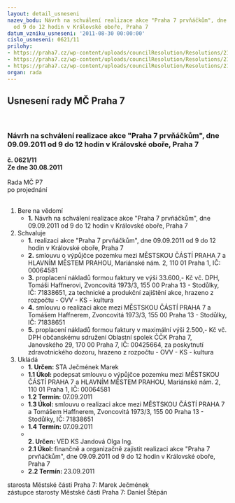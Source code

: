 ```yaml
---
layout: detail_usneseni
nazev_bodu: Návrh na schválení realizace akce "Praha 7 prvňáčkům", dne 09.09.2011
  od 9 do 12 hodin v Královské oboře, Praha 7
datum_vzniku_usneseni: '2011-08-30 00:00:00'
cislo_usneseni: 0621/11
prilohy:
- https://praha7.cz/wp-content/uploads/councilResolution/Resolutions/21404/40-11-z%c3%a1pis_ze_3.jedn%c3%a1n%c3%ad_kk_ze_dne_20.06.doc
- https://praha7.cz/wp-content/uploads/councilResolution/Resolutions/21404/40-11-vyp_51_m%c4%8d_p_7_praha_7_prv%c5%88%c3%a1%c4%8dk%c5%afm.docx
- https://praha7.cz/wp-content/uploads/councilResolution/Resolutions/21404/40-11-s__-_praha_7_prv%c5%88%c3%a1%c4%8dk%c5%af_2011.doc
organ: rada
---
```

<div id="ucUsn_pList" class="usn">
	<span><h2>Usnesení rady MČ Praha 7 </h2>
<br></span><div class="standBody">
<span><h3>Návrh na schválení realizace akce "Praha 7 prvňáčkům", dne 09.09.2011 od 9 do 12 hodin v Královské oboře, Praha 7</h3></span><div class="center">
		<strong>č. 0621/11</strong><br>
	</div>
<div class="center">
		<strong>Ze dne 30.08.2011</strong><br><br>
	</div>Rada MČ P7<br> po projednání<br><br><ol>
<li>Bere na vědomí<ul><li>
<strong>1.</strong> Návrh na schválení realizace akce "Praha 7 prvňáčkům", dne 09.09.2011 od 9 do 12 hodin v Královské oboře, Praha 7</li></ul>
</li>
<li>Schvaluje<ul>
<li>
<strong>1.</strong> realizaci akce "Praha 7 prvňáčkům", dne 09.09.2011 od 9 do 12 hodin v Královské oboře, Praha 7</li>
<li>
<strong>2.</strong> smlouvu o výpůjčce pozemku mezi MĚSTSKOU ČÁSTÍ PRAHA 7 a HLAVNÍM MĚSTEM PRAHOU, Mariánské nám. 2, 110 01 Praha 1, IČ: 00064581 </li>
<li>
<strong>3.</strong> proplacení nákladů  formou faktury ve výši 33.600,- Kč vč. DPH, Tomáši Haffnerovi, Zvoncovitá 1973/3, 155 00 Praha 13 - Stodůlky, IČ: 71838651, za technické a produkční zajištění akce, hrazeno z rozpočtu - OVV - KS - kultura</li>
<li>
<strong>4.</strong> smlouvu o realizaci akce mezi MĚSTSKOU ČÁSTÍ PRAHA 7 a Tomášem Haffnerem, Zvoncovitá 1973/3, 155 00 Praha 13 - Stodůlky, IČ: 71838651</li>
<li>
<strong>5.</strong> proplacení nákladů formou faktury v maximální výši 2.500,- Kč vč. DPH občanskému sdružení Oblastní spolek ČČK Praha 7, Janovského 29, 170 00 Praha 7, IČ: 00425664, za poskytnutí zdravotnického dozoru, hrazeno z rozpočtu - OVV - KS - kultura</li>
</ul>
</li>
<li>Ukládá<ul>
<li>
<strong>1. Určen: </strong>STA Ječmének Marek</li>
<li>
<strong>1.1 Úkol: </strong>podepsat smlouvu o výpůjčce pozemku mezi MĚSTSKOU ČÁSTÍ PRAHA 7 a HLAVNÍM MĚSTEM PRAHOU, Mariánské nám. 2, 110 01 Praha 1, IČ: 00064581</li>
<li>
<strong>1.2 Termín: </strong>07.09.2011</li>
<li>
<strong>1.3 Úkol: </strong>smlouvu o realizaci akce mezi MĚSTSKOU ČÁSTÍ PRAHA 7 a Tomášem Haffnerem, Zvoncovitá 1973/3, 155 00 Praha 13 - Stodůlky, IČ: 71838651</li>
<li>
<strong>1.4 Termín: </strong>07.09.2011</li>
<li>
<strong><br>2. Určen: </strong>VED KS Jandová Olga Ing.</li>
<li>
<strong>2.1 Úkol: </strong>finančně a organizačně zajistit realizaci akce "Praha 7 prvňáčkům", dne 09.09.2011 od 9 do 12 hodin v Královské oboře, Praha 7</li>
<li>
<strong>2.2 Termín: </strong>23.09.2011</li>
</ul>
</li>
</ol>starosta Městské části Praha 7: Marek Ječmének<br>zástupce starosty Městské části Praha 7: Daniel Štěpán 
</div>
</div>